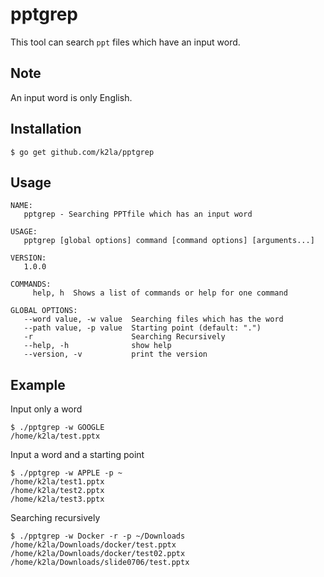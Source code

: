 # pptgrep

This tool can search `ppt` files which have an input word.

## Note

An input word is only English.

## Installation
```
$ go get github.com/k2la/pptgrep
```

## Usage

```
NAME:
   pptgrep - Searching PPTfile which has an input word

USAGE:
   pptgrep [global options] command [command options] [arguments...]

VERSION:
   1.0.0

COMMANDS:
     help, h  Shows a list of commands or help for one command

GLOBAL OPTIONS:
   --word value, -w value  Searching files which has the word
   --path value, -p value  Starting point (default: ".")
   -r                      Searching Recursively
   --help, -h              show help
   --version, -v           print the version
```

## Example

Input only a word

```
$ ./pptgrep -w GOOGLE
/home/k2la/test.pptx
```

Input a word and a starting point

```
$ ./pptgrep -w APPLE -p ~
/home/k2la/test1.pptx
/home/k2la/test2.pptx
/home/k2la/test3.pptx
```

Searching recursively

```
$ ./pptgrep -w Docker -r -p ~/Downloads
/home/k2la/Downloads/docker/test.pptx
/home/k2la/Downloads/docker/test02.pptx
/home/k2la/Downloads/slide0706/test.pptx
```
